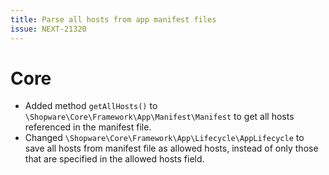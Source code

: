 ```yaml
---
title: Parse all hosts from app manifest files
issue: NEXT-21320
---
```

# Core
* Added method `getAllHosts()` to `\Shopware\Core\Framework\App\Manifest\Manifest` to get all hosts referenced in the manifest file.
* Changed `\Shopware\Core\Framework\App\Lifecycle\AppLifecycle` to save all hosts from manifest file as allowed hosts, instead of only those that are specified in the allowed hosts field.

